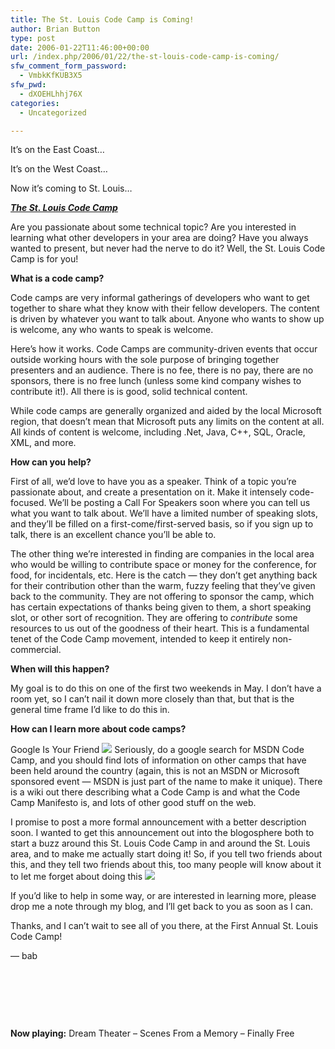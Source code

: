 ```yaml
---
title: The St. Louis Code Camp is Coming!
author: Brian Button
type: post
date: 2006-01-22T11:46:00+00:00
url: /index.php/2006/01/22/the-st-louis-code-camp-is-coming/
sfw_comment_form_password:
  - VmbkKfKUB3X5
sfw_pwd:
  - dXOEHLhhj76X
categories:
  - Uncategorized

---
```

It&#8217;s on the East Coast&#8230;

It&rsquo;s on the West Coast&hellip;

Now it&rsquo;s coming to St. Louis&hellip;

**_<u>The St. Louis Code Camp</u>_**

Are you passionate about some technical topic? Are you interested in learning what other developers in your area are doing? Have you always wanted to present, but never had the nerve to do it? Well, the St. Louis Code Camp is for you!

**What is a code camp?**

Code camps are very informal gatherings of developers who want to get together to share what they know with their fellow developers. The content is driven by whatever you want to talk about. Anyone who wants to show up is welcome, any who wants to speak is welcome.

Here&rsquo;s how it works. Code Camps are community-driven events that occur outside working hours with the sole purpose of bringing together presenters and an audience. There is no fee, there is no pay, there are no sponsors, there is no free lunch (unless some kind company wishes to contribute it!). All there is is good, solid technical content.

While code camps are generally organized and aided by the local Microsoft region, that doesn&rsquo;t mean that Microsoft puts any limits on the content at all. All kinds of content is welcome, including .Net, Java, C++, SQL, Oracle, XML, and more.

**How can you help?**

First of all, we&rsquo;d love to have you as a speaker. Think of a topic you&rsquo;re passionate about, and create a presentation on it. Make it intensely code-focused. We&rsquo;ll be posting a Call For Speakers soon where you can tell us what you want to talk about. We&rsquo;ll have a limited number of speaking slots, and they&rsquo;ll be filled on a first-come/first-served basis, so if you sign up to talk, there is an excellent chance you&rsquo;ll be able to.

The other thing we&rsquo;re interested in finding are companies in the local area who would be willing to contribute space or money for the conference, for food, for incidentals, etc. Here is the catch &mdash; they don&rsquo;t get anything back for their contribution other than the warm, fuzzy feeling that they&rsquo;ve given back to the community. They are not offering to sponsor the camp, which has certain expectations of thanks being given to them, a short speaking slot, or other sort of recognition. They are offering to _contribute_ some resources to us out of the goodness of their heart. This is a fundamental tenet of the Code Camp movement, intended to keep it entirely non-commercial.

**When will this happen?**

My goal is to do this on one of the first two weekends in May. I don&rsquo;t have a room yet, so I can&rsquo;t nail it down more closely than that, but that is the general time frame I&rsquo;d like to do this in.

**How can I learn more about code camps?**

Google Is Your Friend ![][1]&nbsp;Seriously, do a google search for MSDN Code Camp, and you should find lots of information on other camps that have been held around the country (again, this is not an MSDN or Microsoft sponsored event &mdash; MSDN is just part of the name to make it unique). There is a wiki out there describing what a Code Camp is and what the Code Camp Manifesto is, and lots of other good stuff on the web.

I promise to post a more formal announcement with a better description soon. I wanted to get this announcement out into the blogosphere both to start a buzz around this St. Louis Code Camp in and around the St. Louis area, and to make me actually start doing it! So, if you tell two friends about this, and they tell two friends about this, too many people will know about it to let me forget about doing this ![][1]

If you&rsquo;d like to help in some way, or are interested in learning more, please drop me a note through my blog, and I&rsquo;ll get back to you as soon as I can.

Thanks, and I can&rsquo;t wait to see all of you there, at the First Annual St. Louis Code Camp!

&mdash; bab

&nbsp;

&nbsp;

&nbsp;

**Now playing:** Dream Theater &#8211; Scenes From a Memory &#8211; Finally Free

 [1]: http://www.agilestl.com/private/blog/smile1.gif